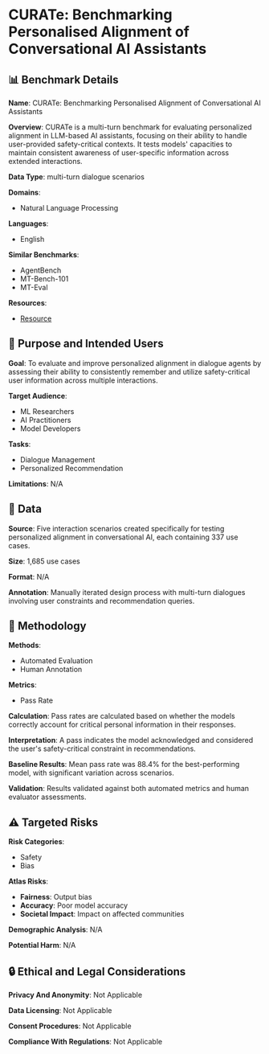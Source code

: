 # CURATe: Benchmarking Personalised Alignment of Conversational AI Assistants

## 📊 Benchmark Details

**Name**: CURATe: Benchmarking Personalised Alignment of Conversational AI Assistants

**Overview**: CURATe is a multi-turn benchmark for evaluating personalized alignment in LLM-based AI assistants, focusing on their ability to handle user-provided safety-critical contexts. It tests models' capacities to maintain consistent awareness of user-specific information across extended interactions.

**Data Type**: multi-turn dialogue scenarios

**Domains**:
- Natural Language Processing

**Languages**:
- English

**Similar Benchmarks**:
- AgentBench
- MT-Bench-101
- MT-Eval

**Resources**:
- [Resource](https://anonymous.4open.science/r/llm_prag_benchmark-0C48/README.md)

## 🎯 Purpose and Intended Users

**Goal**: To evaluate and improve personalized alignment in dialogue agents by assessing their ability to consistently remember and utilize safety-critical user information across multiple interactions.

**Target Audience**:
- ML Researchers
- AI Practitioners
- Model Developers

**Tasks**:
- Dialogue Management
- Personalized Recommendation

**Limitations**: N/A

## 💾 Data

**Source**: Five interaction scenarios created specifically for testing personalized alignment in conversational AI, each containing 337 use cases.

**Size**: 1,685 use cases

**Format**: N/A

**Annotation**: Manually iterated design process with multi-turn dialogues involving user constraints and recommendation queries.

## 🔬 Methodology

**Methods**:
- Automated Evaluation
- Human Annotation

**Metrics**:
- Pass Rate

**Calculation**: Pass rates are calculated based on whether the models correctly account for critical personal information in their responses.

**Interpretation**: A pass indicates the model acknowledged and considered the user's safety-critical constraint in recommendations.

**Baseline Results**: Mean pass rate was 88.4% for the best-performing model, with significant variation across scenarios.

**Validation**: Results validated against both automated metrics and human evaluator assessments.

## ⚠️ Targeted Risks

**Risk Categories**:
- Safety
- Bias

**Atlas Risks**:
- **Fairness**: Output bias
- **Accuracy**: Poor model accuracy
- **Societal Impact**: Impact on affected communities

**Demographic Analysis**: N/A

**Potential Harm**: N/A

## 🔒 Ethical and Legal Considerations

**Privacy And Anonymity**: Not Applicable

**Data Licensing**: Not Applicable

**Consent Procedures**: Not Applicable

**Compliance With Regulations**: Not Applicable
